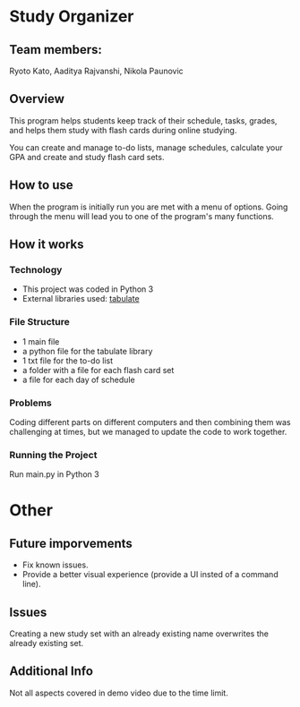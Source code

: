 # Study Organizer

## Team members:
Ryoto Kato, Aaditya Rajvanshi, Nikola Paunovic

## Overview
This program helps students keep track of their schedule, tasks, grades, and helps them study with flash cards during online studying.

You can create and manage to-do lists, manage schedules, calculate your GPA and create and study flash card sets.

## How to use
When the program is initially run you are met with a menu of options. Going through the menu will lead you to one of the program's many functions.

## How it works

### Technology

- This project was coded in Python 3
- External libraries used: [tabulate](https://pypi.org/project/tabulate/)


### File Structure
- 1 main file
- a python file for the tabulate library
- 1 txt file for the to-do list
- a folder with a file for each flash card set
- a file for each day of schedule

### Problems
Coding different parts on different computers and then combining them was challenging at times, but we managed to update the code to work together.

### Running the Project
Run main.py in Python 3

# Other

## Future imporvements

- Fix known issues.
- Provide a better visual experience (provide a UI insted of a command line).

## Issues

Creating a new study set with an already existing name overwrites the already existing set.

## Additional Info
Not all aspects covered in demo video due to the time limit.
